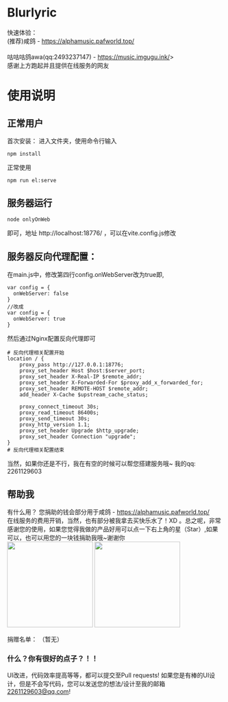 # Blurlyric

快速体验：<br>
<a herf="https://alphamusic.pafworld.top/">(推荐)咸鸽 - https://alphamusic.pafworld.top/</a><br>
<br>
<a herf="https://music.imgugu.ink/">咕咕咕鸽awa(qq:2493237147) - https://music.imgugu.ink/</a>><br>
感谢上方跑起并且提供在线服务的网友

# 使用说明
## 正常用户
首次安装： 进入文件夹，使用命令行输入
```
npm install
```
正常使用
```
npm run el:serve
```

## 服务器运行
```
node onlyOnWeb
```
即可，地址 http://localhost:18776/ ，可以在vite.config.js修改

## 服务器反向代理配置：

在main.js中，修改第四行config.onWebServer改为true即,
```
var config = {
  onWebServer: false
}
//改成
var config = {
  onWebServer: true
}

```
 然后通过Nginx配置反向代理即可
```
# 反向代理相关配置开始
location / {
    proxy_pass http://127.0.0.1:18776;
    proxy_set_header Host $host:$server_port;
    proxy_set_header X-Real-IP $remote_addr;
    proxy_set_header X-Forwarded-For $proxy_add_x_forwarded_for;
    proxy_set_header REMOTE-HOST $remote_addr;
    add_header X-Cache $upstream_cache_status;

    proxy_connect_timeout 30s;
    proxy_read_timeout 86400s;
    proxy_send_timeout 30s;
    proxy_http_version 1.1;
    proxy_set_header Upgrade $http_upgrade;
    proxy_set_header Connection "upgrade";
}
# 反向代理相关配置结束
```


当然，如果你还是不行，我在有空的时候可以帮您搭建服务哦~
我的qq: 2261129603

## 帮助我
有什么用？ 您捐助的钱会部分用于<a herf="https://alphamusic.pafworld.top/">咸鸽 - https://alphamusic.pafworld.top/</a><br>在线服务的费用开销，当然，也有部分被我拿去买快乐水了！XD 。总之呢，非常感谢您的使用，如果您觉得我做的产品好用可以点一下右上角的星（Star）,如果可以，也可以用您的一块钱捐助我哦~谢谢你<br>
<img style="width: 200px" src="https://gozaoo.github.io/image/zfbSK.jpg">
<img style="width: 200px" src="https://gozaoo.github.io/image/wxSK.png"><br>

捐赠名单：
（暂无）

### 什么？你有很好的点子？！！
UI改进，代码效率提高等等，都可以提交至Pull requests! 如果您是有棒的UI设计，但是不会写代码，您可以发送您的想法/设计至我的邮箱 2261129603@qq.com!
